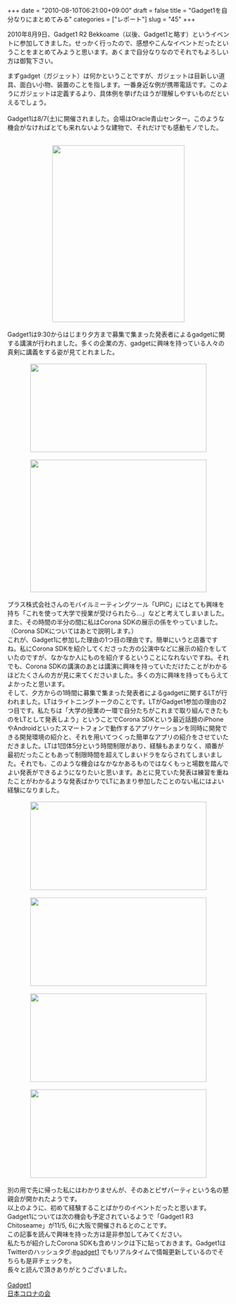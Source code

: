 +++
date = "2010-08-10T06:21:00+09:00"
draft = false
title = "Gadget1を自分なりにまとめてみる"
categories = ["レポート"]
slug = "45"
+++

2010年8月9日、Gadget1 R2 Bekkoame（以後、Gadget1と略す）というイベントに参加してきました。せっかく行ったので、感想やこんなイベントだったということをまとめてみようと思います。あくまで自分なりなのでそれでもよろしい方は御覧下さい。

<!--more-->

まずgadget（ガジェット）は何かということですが、ガジェットは目新しい道具、面白い小物、装置のことを指します。一番身近な例が携帯電話です。このようにガジェットは定義するより、具体例を挙げたほうが理解しやすいものだといえるでしょう。<br />
<br />
Gadget1は8/7(土)に開催されました。会場はOracle青山センター。このような機会がなければとても来れないような建物で、それだけでも感動モノでした。<br />
<br />
<div style="text-align: center;"><a href="http://2.bp.blogspot.com/__65Q-o0q1tw/TSoniAFdCQI/AAAAAAAABD4/ZczwsG1RyXE/s1600/20100807094152.jpg" imageanchor="1" style="margin-left: 1em; margin-right: 1em;"><img border="0" height="400" src="http://2.bp.blogspot.com/__65Q-o0q1tw/TSoniAFdCQI/AAAAAAAABD4/ZczwsG1RyXE/s400/20100807094152.jpg" width="300" /></a></div><br />
Gadget1は9:30からはじまり夕方まで募集で集まった発表者によるgadgetに関する講演が行われました。多くの企業の方、gadgetに興味を持っている人々の真剣に講義をする姿が見てとれました。<br />
<br />
<div class="separator" style="clear: both; text-align: center;"><a href="http://3.bp.blogspot.com/__65Q-o0q1tw/TSonwOTi7SI/AAAAAAAABEA/1NKkMIZQkAw/s1600/20101025181347.jpg" imageanchor="1" style="margin-left: 1em; margin-right: 1em;"><img border="0" height="200" src="http://3.bp.blogspot.com/__65Q-o0q1tw/TSonwOTi7SI/AAAAAAAABEA/1NKkMIZQkAw/s400/20101025181347.jpg" width="400" /></a></div><br />
<div class="separator" style="clear: both; text-align: center;"><a href="http://4.bp.blogspot.com/__65Q-o0q1tw/TSon0U5eCNI/AAAAAAAABEI/-egRvsmwabs/s1600/20100807161238.jpg" imageanchor="1" style="margin-left: 1em; margin-right: 1em;"><img border="0" height="300" src="http://4.bp.blogspot.com/__65Q-o0q1tw/TSon0U5eCNI/AAAAAAAABEI/-egRvsmwabs/s400/20100807161238.jpg" width="400" /></a></div><br />
プラス株式会社さんのモバイルミーティングツール「UPIC」にはとても興味を持ち「これを使って大学で授業が受けられたら…」などと考えてしまいました。また、その時間の半分の間に私はCorona SDKの展示の係をやっていました。（Corona SDKについてはあとで説明します。）<br />
これが、Gadget1に参加した理由の1つ目の理由です。簡単にいうと店番ですね。私にCorona SDKを紹介してくださった方の公演中などに展示の紹介をしていたのですが、なかなか人にものを紹介するということになれないですね。それでも、Corona SDKの講演のあとは講演に興味を持っていただけたことがわかるほどたくさんの方が見に来てくださいました。多くの方に興味を持ってもらえてよかったと思います。<br />
そして、夕方からの1時間に募集で集まった発表者によるgadgetに関するLTが行われました。LTはライトニングトークのことです。LTがGadget1参加の理由の2つ目です。私たちは「大学の授業の一環で自分たちがこれまで取り組んできたものをLTとして発表しよう」ということでCorona SDKという最近話題のiPhoneやAndroidといったスマートフォンで動作するアプリケーションを同時に開発できる開発環境の紹介と、それを用いてつくった簡単なアプリの紹介をさせていただきました。LTは1団体5分という時間制限があり、経験もあまりなく、順番が最初だったこともあって制限時間を超えてしまいドラをならされてしまいました。それでも、このような機会はなかなかあるものではなくもっと場数を踏んでよい発表ができるようになりたいと思います。あとに見ていた発表は練習を重ねたことがわかるような発表ばかりでLTにあまり参加したことのない私にはよい経験になりました。<br />
<br />
<div class="separator" style="clear: both; text-align: center;"><a href="http://1.bp.blogspot.com/__65Q-o0q1tw/TSooakC8pUI/AAAAAAAABEQ/tTSl1Tnduss/s1600/20101025181350.jpg" imageanchor="1" style="margin-left: 1em; margin-right: 1em;"><img border="0" height="200" src="http://1.bp.blogspot.com/__65Q-o0q1tw/TSooakC8pUI/AAAAAAAABEQ/tTSl1Tnduss/s400/20101025181350.jpg" width="400" /></a></div><br />
<div class="separator" style="clear: both; text-align: center;"><a href="http://3.bp.blogspot.com/__65Q-o0q1tw/TSooeJpSPBI/AAAAAAAABEc/rG5nmzcKXh4/s1600/20101025181611.jpg" imageanchor="1" style="margin-left: 1em; margin-right: 1em;"><img border="0" height="200" src="http://3.bp.blogspot.com/__65Q-o0q1tw/TSooeJpSPBI/AAAAAAAABEc/rG5nmzcKXh4/s400/20101025181611.jpg" width="400" /></a></div><br />
<div class="separator" style="clear: both; text-align: center;"><a href="http://2.bp.blogspot.com/__65Q-o0q1tw/TSooc9aapVI/AAAAAAAABEY/VBtg4mY6vbA/s1600/20101025181610.jpg" imageanchor="1" style="margin-left: 1em; margin-right: 1em;"><img border="0" height="200" src="http://2.bp.blogspot.com/__65Q-o0q1tw/TSooc9aapVI/AAAAAAAABEY/VBtg4mY6vbA/s400/20101025181610.jpg" width="400" /></a></div><br />
<div class="separator" style="clear: both; text-align: center;"><a href="http://4.bp.blogspot.com/__65Q-o0q1tw/TSoob-ADuaI/AAAAAAAABEU/lI7OwnsdrwY/s1600/20101025181351.jpg" imageanchor="1" style="margin-left: 1em; margin-right: 1em;"><img border="0" height="200" src="http://4.bp.blogspot.com/__65Q-o0q1tw/TSoob-ADuaI/AAAAAAAABEU/lI7OwnsdrwY/s400/20101025181351.jpg" width="400" /></a></div><br />
別の用で先に帰った私にはわかりませんが、そのあとピザパーティという名の懇親会が開かれたようです。<br />
以上のように、初めて経験することばかりのイベントだったと思います。<br />
Gadget1については次の機会も予定されているようで「Gadget1 R3 Chitoseame」が11/5, 6に大阪で開催されるとのことです。<br />
この記事を読んで興味を持った方は是非参加してみてください。<br />
私たちが紹介したCorona SDKも含めリンクは下に貼っておきます。Gadget1はTwitterのハッシュタグ:<a href="http://twitter.com/#%21/search?q=%23gadget1">#gadget1</a> でもリアルタイムで情報更新しているのでそちらも是非チェックを。<br />
長々と読んで頂きありがとうございました。<br />
<br />
<a href="http://gadget1.jus.or.jp/">Gadget1</a><br />
<a href="http://groups.google.co.jp/group/coronaja">日本コロナの会</a>
